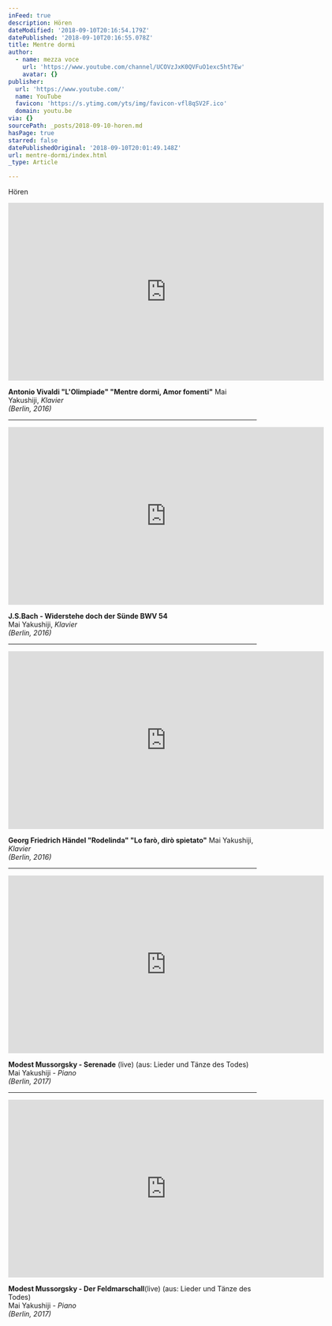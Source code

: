 ```yaml
---
inFeed: true
description: Hören
dateModified: '2018-09-10T20:16:54.179Z'
datePublished: '2018-09-10T20:16:55.078Z'
title: Mentre dormi
author:
  - name: mezza voce
    url: 'https://www.youtube.com/channel/UCOVzJxK0QVFuO1exc5ht7Ew'
    avatar: {}
publisher:
  url: 'https://www.youtube.com/'
  name: YouTube
  favicon: 'https://s.ytimg.com/yts/img/favicon-vfl8qSV2F.ico'
  domain: youtu.be
via: {}
sourcePath: _posts/2018-09-10-horen.md
hasPage: true
starred: false
datePublishedOriginal: '2018-09-10T20:01:49.148Z'
url: mentre-dormi/index.html
_type: Article

---
```

Hören

<iframe src="https://cdn.embedly.com/widgets/media.html?src=https%3A%2F%2Fwww.youtube.com%2Fembed%2FzpUs9NO7nFc%3Ffeature%3Doembed&amp;url=http%3A%2F%2Fwww.youtube.com%2Fwatch%3Fv%3DzpUs9NO7nFc&amp;image=https%3A%2F%2Fi.ytimg.com%2Fvi%2FzpUs9NO7nFc%2Fhqdefault.jpg&amp;key=a715cf41cc93453ca338d350cd26f87b&amp;type=text%2Fhtml&amp;schema=youtube" width="640" height="360" scrolling="no" frameborder="0" allowfullscreen="true" style=""></iframe>

**Antonio Vivaldi "L'Olimpiade"
"Mentre dormi, Amor fomenti"**
Mai Yakushiji, _Klavier  
(Berlin, 2016)_

---

<iframe src="https://cdn.embedly.com/widgets/media.html?src=https%3A%2F%2Fwww.youtube.com%2Fembed%2FP2HWNXEkaj8%3Ffeature%3Doembed&amp;url=http%3A%2F%2Fwww.youtube.com%2Fwatch%3Fv%3DP2HWNXEkaj8&amp;image=https%3A%2F%2Fi.ytimg.com%2Fvi%2FP2HWNXEkaj8%2Fhqdefault.jpg&amp;key=a715cf41cc93453ca338d350cd26f87b&amp;type=text%2Fhtml&amp;schema=youtube" width="640" height="360" scrolling="no" frameborder="0" allowfullscreen="true" style=""></iframe>

**J.S.Bach - Widerstehe doch der Sünde BWV 54**  
Mai Yakushiji, _Klavier  
(Berlin, 2016)_

---

<iframe src="https://cdn.embedly.com/widgets/media.html?src=https%3A%2F%2Fwww.youtube.com%2Fembed%2FMPacT-Xjg8w%3Ffeature%3Doembed&amp;url=http%3A%2F%2Fwww.youtube.com%2Fwatch%3Fv%3DMPacT-Xjg8w&amp;image=https%3A%2F%2Fi.ytimg.com%2Fvi%2FMPacT-Xjg8w%2Fhqdefault.jpg&amp;key=a715cf41cc93453ca338d350cd26f87b&amp;type=text%2Fhtml&amp;schema=youtube" width="640" height="360" scrolling="no" frameborder="0" allowfullscreen="true" style=""></iframe>

**Georg Friedrich Händel "Rodelinda"
"Lo farò, dirò spietato"**
Mai Yakushiji, _Klavier  
(Berlin, 2016)_

---

<iframe src="https://cdn.embedly.com/widgets/media.html?src=https%3A%2F%2Fwww.youtube.com%2Fembed%2FYHXpVHMKYbo%3Ffeature%3Doembed&amp;url=http%3A%2F%2Fwww.youtube.com%2Fwatch%3Fv%3DYHXpVHMKYbo&amp;image=https%3A%2F%2Fi.ytimg.com%2Fvi%2FYHXpVHMKYbo%2Fhqdefault.jpg&amp;key=a715cf41cc93453ca338d350cd26f87b&amp;type=text%2Fhtml&amp;schema=youtube" width="640" height="360" scrolling="no" frameborder="0" allowfullscreen="true" style=""></iframe>

**Modest Mussorgsky - Serenade** (live) (aus: Lieder und Tänze des Todes)  
Mai Yakushiji - _Piano  
(Berlin, 2017)_

---

<iframe src="https://cdn.embedly.com/widgets/media.html?src=https%3A%2F%2Fwww.youtube.com%2Fembed%2Fu9f8DwW22gs%3Ffeature%3Doembed&amp;url=http%3A%2F%2Fwww.youtube.com%2Fwatch%3Fv%3Du9f8DwW22gs&amp;image=https%3A%2F%2Fi.ytimg.com%2Fvi%2Fu9f8DwW22gs%2Fhqdefault.jpg&amp;key=a715cf41cc93453ca338d350cd26f87b&amp;type=text%2Fhtml&amp;schema=youtube" width="640" height="360" scrolling="no" frameborder="0" allowfullscreen="true" style=""></iframe>

**Modest Mussorgsky - Der Feldmarschall**(live) (aus: Lieder und Tänze des Todes)  
Mai Yakushiji - _Piano  
(Berlin, 2017)_